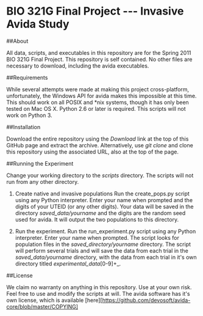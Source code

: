 # BIO 321G Final Project --- Invasive Avida Study

##About

All data, scripts, and executables in this repository are for the Spring 2011 
BIO 321G Final Project. This repository is self contained. No other files are
necessary to download, including the avida executables.  

##Requirements

While several attempts were made at making this project cross-platform,
unfortunately, the Windows API for avida makes this impossible at this time.
This should work on all POSIX and \*nix systems, though it has only been tested
on Mac OS X. Python 2.6 or later is required. This scripts will not work on
Python 3. 

##Installation 

Download the entire repository using the _Download_ link at the top of this
GitHub page and extract the archive. Alternatively, use _git clone_ and clone
this repository using the associated URL, also at the top of the page.

##Running the Experiment

Change your working directory to the _scripts_ directory. The scripts will not
run from any other directory.

1. Create native and invasive populations 
    Run the create_pops.py script using any Python interpreter.
    Enter your name when prompted and the digits of your UTEID (or any other
    digits). Your data will be saved in the directory _saved_data/yourname_ and
    the digits are the random seed used for avida. It will output the two 
    populations to this directory.
    
2. Run the experiment. 
    Run the run_experiment.py script using any Python interpreter. Enter your
    name when prompted. The script looks for population files in the
    _saved_directory/yourname_ directory. The script will perform several trials
    and will save the data from each trial in the _saved_data/yourname_
    directory, with the data from each trial in it's own directory titled 
    _experimental_data_[0-9]+_.

##License

We claim no warranty on anything in this repository. Use at your own risk. Feel 
free to use and modify the scripts at will. The avida software has it's own 
license, which is available 
[here][https://github.com/devosoft/avida-core/blob/master/COPYING]
